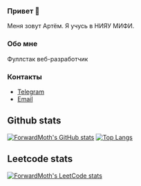 ### Привет 👋

Меня зовут Артём. Я учусь в НИЯУ МИФИ. 

### Обо мне

Фуллстак веб-разработчик

### Контакты

- [Telegram](https://t.me/temabdn)
- [Email](mailto:budancev-a-a1@yandex.ru)

## Github stats

[![ForwardMoth's GitHub stats](https://github-readme-stats.vercel.app/api?username=ForwardMoth)](https://github.com/ForwardMoth/ForwardMoth) [![Top Langs](https://github-readme-stats.vercel.app/api/top-langs/?username=ForwardMoth&layout=compact)](https://github.com/ForwardMoth/ForwardMoth) 

## Leetcode stats

[![ForwardMoth's LeetCode stats](https://leetcode-stats-six.vercel.app/api?username=ForwardMothMaster)](https://github.com/ForwardMoth/ForwardMoth) 

